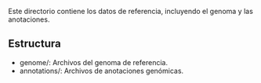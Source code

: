 Este directorio contiene los datos de referencia, incluyendo el genoma y las anotaciones.

## Estructura
- genome/: Archivos del genoma de referencia.
- annotations/: Archivos de anotaciones genómicas.
